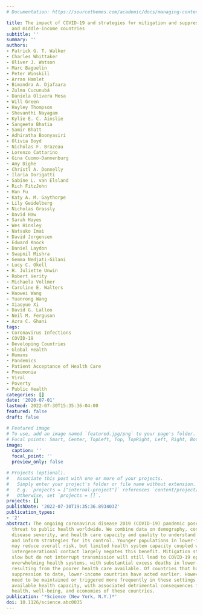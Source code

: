```yaml
---
# Documentation: https://sourcethemes.com/academic/docs/managing-content/

title: The impact of COVID-19 and strategies for mitigation and suppression in low-
  and middle-income countries
subtitle: ''
summary: ''
authors:
- Patrick G. T. Walker
- Charles Whittaker
- Oliver J. Watson
- Marc Baguelin
- Peter Winskill
- Arran Hamlet
- Bimandra A. Djafaara
- Zulma Cucunubá
- Daniela Olivera Mesa
- Will Green
- Hayley Thompson
- Shevanthi Nayagam
- Kylie E. C. Ainslie
- Sangeeta Bhatia
- Samir Bhatt
- Adhiratha Boonyasiri
- Olivia Boyd
- Nicholas F. Brazeau
- Lorenzo Cattarino
- Gina Cuomo-Dannenburg
- Amy Dighe
- Christl A. Donnelly
- Ilaria Dorigatti
- Sabine L. van Elsland
- Rich FitzJohn
- Han Fu
- Katy A. M. Gaythorpe
- Lily Geidelberg
- Nicholas Grassly
- David Haw
- Sarah Hayes
- Wes Hinsley
- Natsuko Imai
- David Jorgensen
- Edward Knock
- Daniel Laydon
- Swapnil Mishra
- Gemma Nedjati-Gilani
- Lucy C. Okell
- H. Juliette Unwin
- Robert Verity
- Michaela Vollmer
- Caroline E. Walters
- Haowei Wang
- Yuanrong Wang
- Xiaoyue Xi
- David G. Lalloo
- Neil M. Ferguson
- Azra C. Ghani
tags:
- Coronavirus Infections
- COVID-19
- Developing Countries
- Global Health
- Humans
- Pandemics
- Patient Acceptance of Health Care
- Pneumonia
- Viral
- Poverty
- Public Health
categories: []
date: '2020-07-01'
lastmod: 2022-07-30T15:35:36-04:00
featured: false
draft: false

# Featured image
# To use, add an image named `featured.jpg/png` to your page's folder.
# Focal points: Smart, Center, TopLeft, Top, TopRight, Left, Right, BottomLeft, Bottom, BottomRight.
image:
  caption: ''
  focal_point: ''
  preview_only: false

# Projects (optional).
#   Associate this post with one or more of your projects.
#   Simply enter your project's folder or file name without extension.
#   E.g. `projects = ["internal-project"]` references `content/project/deep-learning/index.md`.
#   Otherwise, set `projects = []`.
projects: []
publishDate: '2022-07-30T19:35:36.893403Z'
publication_types:
- '2'
abstract: The ongoing coronavirus disease 2019 (COVID-19) pandemic poses a severe
  threat to public health worldwide. We combine data on demography, contact patterns,
  disease severity, and health care capacity and quality to understand its impact
  and inform strategies for its control. Younger populations in lower-income countries
  may reduce overall risk, but limited health system capacity coupled with closer
  intergenerational contact largely negates this benefit. Mitigation strategies that
  slow but do not interrupt transmission will still lead to COVID-19 epidemics rapidly
  overwhelming health systems, with substantial excess deaths in lower-income countries
  resulting from the poorer health care available. Of countries that have undertaken
  suppression to date, lower-income countries have acted earlier. However, this will
  need to be maintained or triggered more frequently in these settings to keep below
  available health capacity, with associated detrimental consequences for the wider
  health, well-being, and economies of these countries.
publication: '*Science (New York, N.Y.)*'
doi: 10.1126/science.abc0035
---
```

